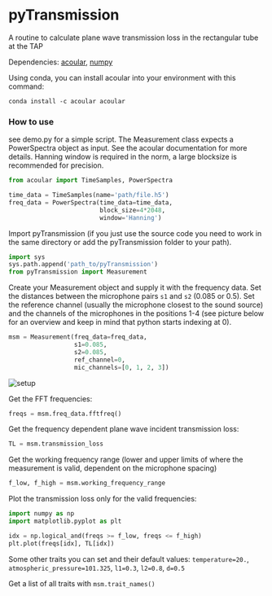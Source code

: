 # pyTransmission
A routine to calculate plane wave transmission loss in the rectangular tube at the TAP

Dependencies: [acoular](http://acoular.org/), [numpy](http://numpy.org)

Using conda, you can install acoular into your environment with this command:

```
conda install -c acoular acoular
```

### How to use
see demo.py for a simple script. The Measurement class expects a PowerSpectra object as input. See the acoular documentation for more details. Hanning window is required in the norm, a large blocksize is recommended for precision.

```python
from acoular import TimeSamples, PowerSpectra

time_data = TimeSamples(name='path/file.h5')
freq_data = PowerSpectra(time_data=time_data,
                         block_size=4*2048,
                         window='Hanning')
```  

Import pyTransmission (if you just use the source code you need to work in the same directory or add the pyTransmission folder to your path).

```python
import sys
sys.path.append('path_to/pyTransmission')
from pyTransmission import Measurement
```

Create your Measurement object and supply it with the frequency data. Set the distances between the microphone pairs `s1` and `s2` (0.085 or 0.5). Set the reference channel (usually the microphone closest to the sound source) and the channels of the microphones in the positions 1-4 (see picture below for an overview and keep in mind that python starts indexing at 0). 

```python
msm = Measurement(freq_data=freq_data,
                  s1=0.085,   
                  s2=0.085,
                  ref_channel=0,
                  mic_channels=[0, 1, 2, 3])
```

![setup](https://github.com/tjueterb/pyTransmission/blob/eac49d54ffd6a800107fd2fae0760da1ad3355f4/Resources/Measurement_setup.png?raw=true)

Get the FFT frequencies:

```python
freqs = msm.freq_data.fftfreq()
```

Get the frequency dependent plane wave incident transmission loss:

```python
TL = msm.transmission_loss
```

Get the working frequency range (lower and upper limits of where the measurement is valid, dependent on the microphone spacing)

```python
f_low, f_high = msm.working_frequency_range
```

Plot the transmission loss only for the valid frequencies:

```python
import numpy as np
import matplotlib.pyplot as plt

idx = np.logical_and(freqs >= f_low, freqs <= f_high)
plt.plot(freqs[idx], TL[idx])
```
Some other traits you can set and their default values:
`temperature=20.`, `atmospheric_pressure=101.325`, `l1=0.3`, `l2=0.8`, `d=0.5`

Get a list of all traits with `msm.trait_names()`




<!---This is how to do latex equations in markdown: <img src="https://render.githubusercontent.com/render/math?math=e^{i \pi} = -1">---> 

